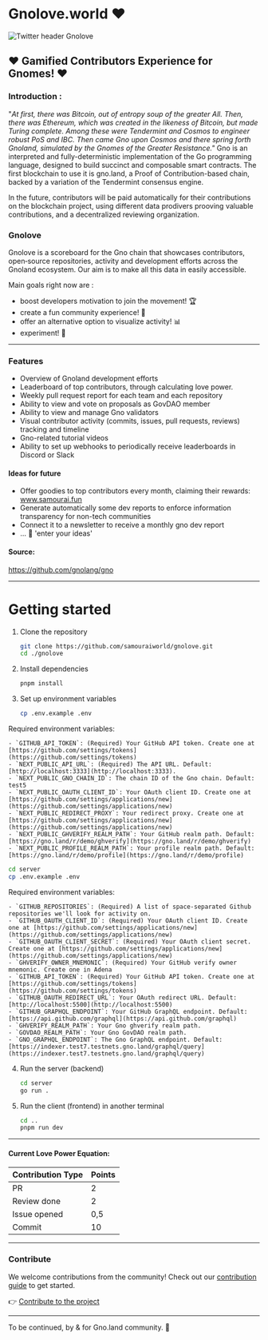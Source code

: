 # Gnolove.world ❤️

![Twitter header Gnolove](https://hackmd.io/_uploads/rJENakXRC.png)

## ❤️ Gamified Contributors Experience for Gnomes! ❤️

###  Introduction :

"_At first, there was Bitcoin, out of entropy soup of the greater All. Then, there was Ethereum, which was created in the likeness of Bitcoin, but made Turing complete.
Among these were Tendermint and Cosmos to engineer robust PoS and IBC. Then came Gno upon Cosmos and there spring forth Gnoland, simulated by the Gnomes of the Greater Resistance."_
Gno is an interpreted and fully-deterministic implementation of the Go programming language, designed to build succinct and composable smart contracts. The first blockchain to use it is gno.land, a Proof of Contribution-based chain, backed by a variation of the Tendermint consensus engine.

In the future, contributors will be paid automatically for their contributions on the blockchain project, using different data prodivers prooving valuable contributions, and a decentralized reviewing organization.

### Gnolove
Gnolove is a scoreboard for the Gno chain that showcases contributors, open‑source repositories, activity and development efforts across the Gnoland ecosystem. Our aim is to make all this data in easily accessible.

Main goals right now are : 
- boost developers motivation to join the movement! 🏆
- create a fun community experience! 🥇
- offer an alternative option to visualize activity! 📊
- experiment! 🧰

---

### Features
- Overview of Gnoland development efforts
- Leaderboard of top contributors, through calculating love power.
- Weekly pull request report for each team and each repository
- Ability to view and vote on proposals as GovDAO member
- Ability to view and manage Gno validators
- Visual contributor activity (commits, issues, pull requests, reviews) tracking and timeline
- Gno-related tutorial videos
- Ability to set up webhooks to periodically receive leaderboards in Discord or Slack

#### Ideas for future
- Offer goodies to top contributors every month, claiming their rewards: www.samourai.fun
- Generate automatically some dev reports to enforce information transparency for non-tech communities
- Connect it to a newsletter to receive a monthly gno dev report
- ... 🧠 'enter your ideas'

#### Source:
https://github.com/gnolang/gno

---

# Getting started
1. Clone the repository
   ```bash
   git clone https://github.com/samouraiworld/gnolove.git
   cd ./gnolove
   ```

2. Install dependencies
   ```bash
   pnpm install
   ```

3. Set up environment variables
   ```bash
   cp .env.example .env
   ```

  Required environment variables:

    - `GITHUB_API_TOKEN`: (Required) Your GitHub API token. Create one at [https://github.com/settings/tokens](https://github.com/settings/tokens)
    - `NEXT_PUBLIC_API_URL`: (Required) The API URL. Default: [http://localhost:3333](http://localhost:3333).
    - `NEXT_PUBLIC_GNO_CHAIN_ID`: The chain ID of the Gno chain. Default: test5
    - `NEXT_PUBLIC_OAUTH_CLIENT_ID`: Your OAuth client ID. Create one at [https://github.com/settings/applications/new](https://github.com/settings/applications/new)
    - `NEXT_PUBLIC_REDIRECT_PROXY`: Your redirect proxy. Create one at [https://github.com/settings/applications/new](https://github.com/settings/applications/new)
    - `NEXT_PUBLIC_GHVERIFY_REALM_PATH`: Your GitHub realm path. Default: [https://gno.land/r/demo/ghverify](https://gno.land/r/demo/ghverify)
    - `NEXT_PUBLIC_PROFILE_REALM_PATH`: Your profile realm path. Default: [https://gno.land/r/demo/profile](https://gno.land/r/demo/profile)

  ```bash
  cd server
  cp .env.example .env
  ```

  Required environment variables:

    - `GITHUB_REPOSITORIES`: (Required) A list of space-separated Github repositories we'll look for activity on.
    - `GITHUB_OAUTH_CLIENT_ID`: (Required) Your OAuth client ID. Create one at [https://github.com/settings/applications/new](https://github.com/settings/applications/new)
    - `GITHUB_OAUTH_CLIENT_SECRET`: (Required) Your OAuth client secret. Create one at [https://github.com/settings/applications/new](https://github.com/settings/applications/new)
    - `GHVERIFY_OWNER_MNEMONIC`: (Required) Your GitHub verify owner mnemonic. Create one in Adena
    - `GITHUB_API_TOKEN`: (Required) Your GitHub API token. Create one at [https://github.com/settings/tokens](https://github.com/settings/tokens)
    - `GITHUB_OAUTH_REDIRECT_URL`: Your OAuth redirect URL. Default: [http://localhost:5500](http://localhost:5500)
    - `GITHUB_GRAPHQL_ENDPOINT`: Your GitHub GraphQL endpoint. Default: [https://api.github.com/graphql](https://api.github.com/graphql)
    - `GHVERIFY_REALM_PATH`: Your Gno ghverify realm path.
    - `GOVDAO_REALM_PATH`: Your Gno GovDAO realm path.
    - `GNO_GRAPHQL_ENDPOINT`: The Gno GraphQL endpoint. Default: [https://indexer.test7.testnets.gno.land/graphql/query](https://indexer.test7.testnets.gno.land/graphql/query)

4. Run the server (backend)
   ```bash
   cd server
   go run .
   ```

5. Run the client (frontend) in another terminal
   ```bash
   cd ..
   pnpm run dev
   ```

---

#### Current Love Power Equation: 

| Contribution Type | Points |
|-------------------|--------| 
| PR                | 2      | 
| Review done       | 2      | 
| Issue opened      | 0,5    | 
| Commit            | 10     | 

---

### Contribute

We welcome contributions from the community! 
Check out our [contribution guide](CONTRIBUTING.md) to get started.

👉 [Contribute to the project](https://github.com/samouraiworld/gnolove)

---

To be continued, 
by & for Gno.land community.
🥷


